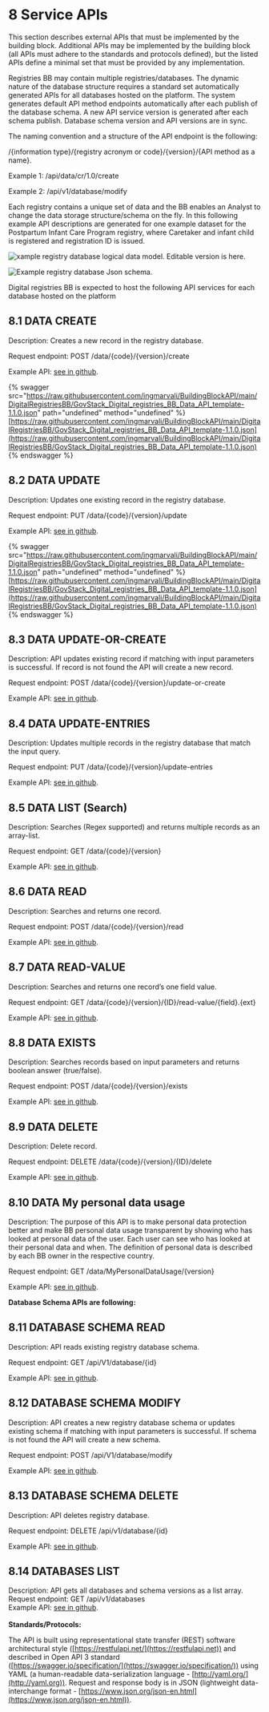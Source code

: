 # 8  Service APIs

This section describes external APIs that must be implemented by the building block. Additional APIs may be implemented by the building block (all APIs must adhere to the standards and protocols defined), but the listed APIs define a minimal set that must be provided by any implementation.&#x20;

Registries BB may contain multiple registries/databases. The dynamic nature of the database structure requires a standard set automatically generated APIs for all databases hosted on the platform. The system generates default API method endpoints automatically after each publish of the database schema. A new API service  version is generated after each schema publish. Database schema version and API  versions are in sync. &#x20;

The naming convention and a structure of the API endpoint is the following:

&#x20;      /{information type}/{registry acronym or code}/{version}/{API method as a name}.&#x20;

Example 1: ​/api/data​/cr​/1.0​/create

Example 2: ​/api/v1/database/modify

Each registry contains a unique set of data and the BB enables an Analyst to change the data storage structure/schema on the fly. In this following example API descriptions are generated for one example dataset for the Postpartum Infant Care Program registry, where Caretaker and infant child is registered and registration ID is issued.

![xample registry database logical data model. Editable version is here.](<../.gitbook/assets/Logical datamodel MCTS (1).JPG>)

![Example registry database Json schema.](<../.gitbook/assets/image4 (1) (1) (1).png>)

Digital registries BB is expected to host the following API services for each database hosted on the platform

## 8.1 DATA CREATE  <a href="#docs-internal-guid-f400fe68-7fff-bffb-3d00-0b067c81eb40" id="docs-internal-guid-f400fe68-7fff-bffb-3d00-0b067c81eb40"></a>

Description: Creates a new record in the registry database.

Request endpoint: POST  /data/{code}/{version}/create

Example API: [see in github](https://github.com/ingmarvali/BuildingBlockAPI/blob/main/DigitalRegistriesBB/GovStack\_Digital\_registries\_BB\_Data\_API\_template-1.1.0.json).

{% swagger src="https://raw.githubusercontent.com/ingmarvali/BuildingBlockAPI/main/DigitalRegistriesBB/GovStack_Digital_registries_BB_Data_API_template-1.1.0.json" path="undefined" method="undefined" %}
[https://raw.githubusercontent.com/ingmarvali/BuildingBlockAPI/main/DigitalRegistriesBB/GovStack_Digital_registries_BB_Data_API_template-1.1.0.json](https://raw.githubusercontent.com/ingmarvali/BuildingBlockAPI/main/DigitalRegistriesBB/GovStack_Digital_registries_BB_Data_API_template-1.1.0.json)
{% endswagger %}

## 8.2 DATA UPDATE

Description: Updates one existing record in the registry database.

Request endpoint:  PUT  /data/{code}/{version}/update

Example API: [see in github](https://github.com/ingmarvali/BuildingBlockAPI/blob/main/DigitalRegistriesBB/GovStack\_Digital\_registries\_BB\_Data\_API\_template-1.1.0.json).

{% swagger src="https://raw.githubusercontent.com/ingmarvali/BuildingBlockAPI/main/DigitalRegistriesBB/GovStack_Digital_registries_BB_Data_API_template-1.1.0.json" path="undefined" method="undefined" %}
[https://raw.githubusercontent.com/ingmarvali/BuildingBlockAPI/main/DigitalRegistriesBB/GovStack_Digital_registries_BB_Data_API_template-1.1.0.json](https://raw.githubusercontent.com/ingmarvali/BuildingBlockAPI/main/DigitalRegistriesBB/GovStack_Digital_registries_BB_Data_API_template-1.1.0.json)
{% endswagger %}

## 8.3 DATA UPDATE-OR-CREATE

Description: API updates existing record if matching with input parameters is successful. If record is not found the API will create a new record.&#x20;

Request endpoint:  POST  /data/{code}/{version}/update-or-create

Example API: [see in github](https://github.com/ingmarvali/BuildingBlockAPI/blob/main/DigitalRegistriesBB/GovStack\_Digital\_registries\_BB\_Data\_API\_template-1.1.0.json).

## 8.4 DATA UPDATE-ENTRIES

Description: Updates multiple records in the registry database that match the input query.

Request endpoint:  PUT  /data/{code}/{version}/update-entries

Example API: [see in github](https://github.com/ingmarvali/BuildingBlockAPI/blob/main/DigitalRegistriesBB/GovStack\_Digital\_registries\_BB\_Data\_API\_template-1.1.0.json).

## 8.5 DATA LIST (Search)

Description: Searches (Regex supported) and returns multiple records as an array-list.&#x20;

Request endpoint:  GET  /data/{code}/{version}

Example API: [see in github](https://github.com/ingmarvali/BuildingBlockAPI/blob/main/DigitalRegistriesBB/GovStack\_Digital\_registries\_BB\_Data\_API\_template-1.1.0.json).

## 8.6 DATA READ

Description: Searches and returns one record.

Request endpoint:  POST /data/{code}/{version}/read

Example API: [see in github](https://github.com/ingmarvali/BuildingBlockAPI/blob/main/DigitalRegistriesBB/GovStack\_Digital\_registries\_BB\_Data\_API\_template-1.1.0.json).

## 8.7 DATA READ-VALUE

Description: Searches and returns one record’s one field value.

Request endpoint: GET  /data/{code}/{version}/{ID}/read-value/{field}.{ext}

Example API: [see in github](https://github.com/ingmarvali/BuildingBlockAPI/blob/main/DigitalRegistriesBB/GovStack\_Digital\_registries\_BB\_Data\_API\_template-1.1.0.json).

## 8.8 DATA EXISTS

Description: Searches records based on input parameters and returns boolean answer (true/false).&#x20;

Request endpoint:  POST /data/{code}/{version}/exists

Example API: [see in github](https://github.com/ingmarvali/BuildingBlockAPI/blob/main/DigitalRegistriesBB/GovStack\_Digital\_registries\_BB\_Data\_API\_template-1.1.0.json).

## 8.9 DATA DELETE

Description: Delete record.

Request endpoint:  DELETE /data/{code}/{version}/{ID}/delete

Example API: [see in github](https://github.com/ingmarvali/BuildingBlockAPI/blob/main/DigitalRegistriesBB/GovStack\_Digital\_registries\_BB\_Data\_API\_template-1.1.0.json).

## 8.10 DATA My personal data usage

Description: The purpose of this API is to make personal data protection better and make BB personal data usage transparent by showing who has looked at personal data of the user. Each user can see who has looked at their personal data and when. The definition of personal data is described by each BB owner in the respective country.&#x20;

Request endpoint:  GET /data/MyPersonalDataUsage/{version}

Example API: [see in github](https://github.com/ingmarvali/BuildingBlockAPI/blob/main/DigitalRegistriesBB/GovStack\_Digital\_registries\_BB\_Data\_API\_template-1.1.0.json).

**Database Schema APIs are following:**&#x20;

## 8.11 DATABASE SCHEMA READ

Description: API reads existing registry database schema.&#x20;

Request endpoint:  GET /api/V1/database/{id}

Example API: [see in github](https://github.com/ingmarvali/BuildingBlockAPI/blob/main/DigitalRegistriesBB/GovStack\_Digital\_registries\_BB\_Database\_API\_template-1.1.0.json).

## 8.12 DATABASE SCHEMA MODIFY

Description: API creates a new registry database schema or updates existing schema if matching with input parameters is successful. If schema is not found the API will create a new schema.&#x20;

Request endpoint:  POST  /api/V1/database/modify

Example API: [see in github](https://github.com/ingmarvali/BuildingBlockAPI/blob/main/DigitalRegistriesBB/GovStack\_Digital\_registries\_BB\_Database\_API\_template-1.1.0.json).

## 8.13 DATABASE SCHEMA DELETE

Description: API deletes registry database.

Request endpoint:  DELETE /api/v1/database/{id}

Example API: [see in github](https://github.com/ingmarvali/BuildingBlockAPI/blob/main/DigitalRegistriesBB/GovStack\_Digital\_registries\_BB\_Database\_API\_template-1.1.0.json).

## 8.14 DATABASES LIST

Description: API gets all databases and schema versions as a list array.\
Request endpoint:  GET /api/v1/databases\
Example API: [see in github](https://github.com/ingmarvali/BuildingBlockAPI/blob/main/DigitalRegistriesBB/GovStack\_Digital\_registries\_BB\_Database\_API\_template-1.1.0.json).\
\
**Standards/Protocols:**

&#x20;The API is built using representational state transfer (REST) software architectural style ([https://restfulapi.net/](https://restfulapi.net)) and described in Open API 3 standard\
([https://swagger.io/specification/](https://swagger.io/specification/)) using YAML (a human-readable data-serialization language - [http://yaml.org/](http://yaml.org)). Request and response body is in JSON (lightweight data-interchange format - [https://www.json.org/json-en.html](https://www.json.org/json-en.html)).
